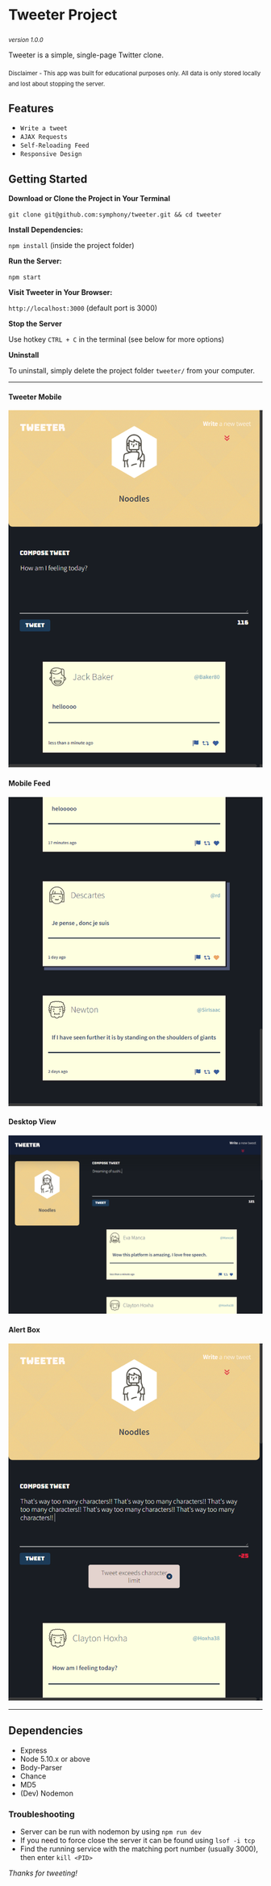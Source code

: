 # Tweeter Project
<sub>*version 1.0.0*</sub>

Tweeter is a simple, single-page Twitter clone.

<sub>Disclaimer - This app was built for educational purposes only. All data is only stored locally and lost about stopping the server.</sub>

## Features

* `Write a tweet`
* `AJAX Requests`
* `Self-Reloading Feed`
* `Responsive Design`

## Getting Started

**Download or Clone the Project in Your Terminal**

`git clone git@github.com:symphony/tweeter.git && cd tweeter`

**Install Dependencies:**

`npm install` (inside the project folder)

**Run the Server:**

`npm start`

**Visit Tweeter in Your Browser:**

`http://localhost:3000` (default port is 3000)

**Stop the Server**

Use hotkey `CTRL + C` in the terminal (see below for more options)

**Uninstall**

To uninstall, simply delete the project folder `tweeter/` from your computer.

---
#### Tweeter Mobile  
![Screenshot of Tweeter Mobile](docs/tweet1.png?raw=true "Tweeter Mobile")

#### Mobile Feed  
![Screenshot of Mobile Feed](docs/tweet2.png?raw=true=x400 "Mobile Feed")

#### Desktop View  
![Screenshot of Desktop View](docs/tweet3.png?raw=true=400 "Desktop View")

#### Alert Box  
![Screenshot of Alert Box](docs/tweet4.png?raw=true "Alert Box")

---

## Dependencies

- Express
- Node 5.10.x or above
- Body-Parser
- Chance
- MD5
- (Dev) Nodemon


### Troubleshooting

 - Server can be run with nodemon by using `npm run dev`
 - If you need to force close the server it can be found using `lsof -i tcp`
 - Find the running service with the matching port number (usually 3000), then enter `kill <PID>`

*Thanks for tweeting!*
